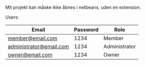 Mit projekt kan måske ikke åbnes i netbeans, uden en extension.

Users:

| Email                   	| Password 	| Role          	|
|-------------------------	|----------	|---------------	|
| member@email.com        	| 1234     	| Member        	|
| administrator@email.com 	| 1234     	| Administrator 	|
| owner@email.com         	| 1234     	| Owner         	|
